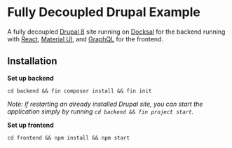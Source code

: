 # Fully Decoupled Drupal Example
A fully decoupled [Drupal 8](https://www.drupal.org) site running on [Docksal](https://docksal.io) for the backend running with [React](https://reactjs.org), [Material UI](https://material-ui.com), and [GraphQL](https://graphql.org) for the frontend.

## Installation

**Set up backend**
```
cd backend && fin composer install && fin init
```

_Note: if restarting an already installed Drupal site, you can start the application simply by running `cd backend && fin project start`._

**Set up frontend**
```
cd frontend && npm install && npm start
```

